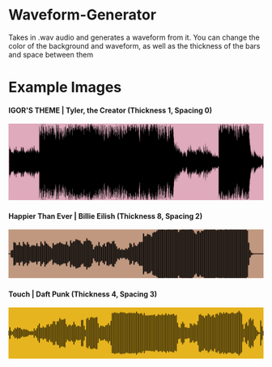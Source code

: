 # Waveform-Generator
Takes in .wav audio and generates a waveform from it. You can change the color of the background and waveform, as well as the thickness of the bars and space between them

# Example Images
#### IGOR'S THEME | Tyler, the Creator (Thickness 1, Spacing 0)
![](IGORWave.png)
#### Happier Than Ever | Billie Eilish (Thickness 8, Spacing 2)
![](HappierWave.png)
#### Touch | Daft Punk (Thickness 4, Spacing 3)
![](TouchWave.png)
